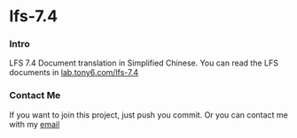 lfs-7.4
=======
### Intro
LFS 7.4 Document translation in Simplified Chinese.
You can read the LFS documents in [lab.tony6.com/lfs-7.4](http://lab.tony6.com/lfs-7.4)

### Contact Me
If you want to join this project, just push you commit. Or you can contact me with my [email](mailto:tonyluj@gmail.com)

